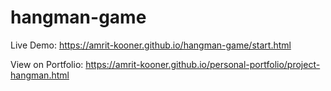 # hangman-game

Live Demo: https://amrit-kooner.github.io/hangman-game/start.html

View on Portfolio: https://amrit-kooner.github.io/personal-portfolio/project-hangman.html
